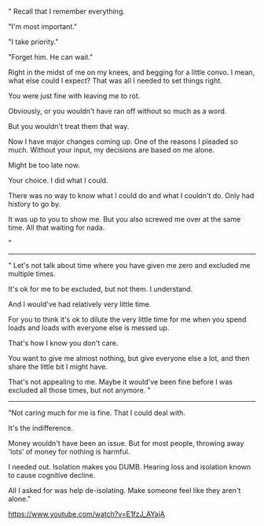 
"
Recall that I remember everything.

"I'm most important."

"I take priority."

"Forget him. He can wait."

Right in the midst of me on my knees, and begging for a little convo. I mean, what else could I expect? That was all I needed to set things right.

You were just fine with leaving me to rot.

Obviously, or you wouldn't have ran off without so much as a word.

But you wouldn't treat them that way.

Now I have major changes coming up. One of the reasons I pleaded so much. Without your input, my decisions are based on me alone.

Might be too late now.

Your choice. I did what I could.

There was no way to know what I could do and what I couldn't do. Only had history to go by.

It was up to you to show me. But you also screwed me over at the same time. All that waiting for nada.

"

---

"
Let's not talk about time where you have given me zero and excluded me multiple times.

It's ok for me to be excluded, but not them. I understand.

And I would've had relatively very little time.

For you to think it's ok to dilute the very little time for me when you spend loads and loads with everyone else is messed up.

That's how I know you don't care.

You want to give me almost nothing, but give everyone else a lot, and then share the little bit I might have.

That's not appealing to me. Maybe it would've been fine before I was excluded all those times, but not anymore. 
"

---

"Not caring much for me is fine. That I could deal with. 

It's the indifference.

Money wouldn't have been an issue. But for most people, throwing away 'lots' of money for nothing is harmful.

I needed out. Isolation makes you DUMB. Hearing loss and isolation known to cause cognitive decline.

All I asked for was help de-isolating. Make someone feel like they aren't alone."

https://www.youtube.com/watch?v=E1fzJ_AYajA

